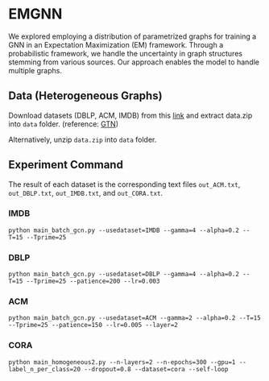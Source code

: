 # EMGNN

We explored employing a distribution of parametrized graphs for training a GNN in an Expectation Maximization (EM) framework. Through a probabilistic framework, we handle the uncertainty in graph structures stemming from various sources. Our approach enables the model to handle multiple graphs.

## Data (Heterogeneous Graphs)

Download datasets (DBLP, ACM, IMDB) from this [link](https://drive.google.com/file/d/1Nx74tgz_-BDlqaFO75eQG6IkndzI92j4/view?usp=sharing) and extract data.zip into `data` folder. (reference: [GTN](https://github.com/seongjunyun/Graph_Transformer_Networks#running-the-code))

Alternatively, unzip `data.zip` into `data` folder.

## Experiment Command

The result of each dataset is the corresponding text files `out_ACM.txt`, `out_DBLP.txt`, `out_IMDB.txt`, and `out_CORA.txt`.

### IMDB
`python main_batch_gcn.py --usedataset=IMDB --gamma=4 --alpha=0.2 --T=15 --Tprime=25`

### DBLP
`python main_batch_gcn.py --usedataset=DBLP --gamma=4 --alpha=0.2 --T=15 --Tprime=25 --patience=200 --lr=0.003`

### ACM
`python main_batch_gcn.py --usedataset=ACM --gamma=2 --alpha=0.2 --T=15 --Tprime=25 --patience=150 --lr=0.005 --layer=2`

### CORA
`python main_homogeneous2.py --n-layers=2 --n-epochs=300 --gpu=1 --label_n_per_class=20 --dropout=0.8 --dataset=cora --self-loop `
